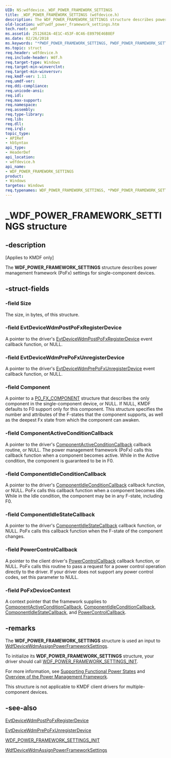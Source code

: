 ```yaml
---
UID: NS:wdfdevice._WDF_POWER_FRAMEWORK_SETTINGS
title: _WDF_POWER_FRAMEWORK_SETTINGS (wdfdevice.h)
description: The WDF_POWER_FRAMEWORK_SETTINGS structure describes power management framework (PoFx) settings for single-component devices.
old-location: wdf\wdf_power_framework_settings.htm
tech.root: wdf
ms.assetid: 2512682A-4E1C-453F-8C46-E8979E46B8EF
ms.date: 02/26/2018
ms.keywords: "*PWDF_POWER_FRAMEWORK_SETTINGS, PWDF_POWER_FRAMEWORK_SETTINGS, PWDF_POWER_FRAMEWORK_SETTINGS structure pointer, WDF_POWER_FRAMEWORK_SETTINGS, WDF_POWER_FRAMEWORK_SETTINGS structure, _WDF_POWER_FRAMEWORK_SETTINGS, kmdf.wdf_power_framework_settings, wdf.wdf_power_framework_settings, wdfdevice/PWDF_POWER_FRAMEWORK_SETTINGS, wdfdevice/WDF_POWER_FRAMEWORK_SETTINGS"
ms.topic: struct
req.header: wdfdevice.h
req.include-header: Wdf.h
req.target-type: Windows
req.target-min-winverclnt: 
req.target-min-winversvr: 
req.kmdf-ver: 1.11
req.umdf-ver: 
req.ddi-compliance: 
req.unicode-ansi: 
req.idl: 
req.max-support: 
req.namespace: 
req.assembly: 
req.type-library: 
req.lib: 
req.dll: 
req.irql: 
topic_type:
- APIRef
- kbSyntax
api_type:
- HeaderDef
api_location:
- wdfdevice.h
api_name:
- WDF_POWER_FRAMEWORK_SETTINGS
product:
- Windows
targetos: Windows
req.typenames: WDF_POWER_FRAMEWORK_SETTINGS, *PWDF_POWER_FRAMEWORK_SETTINGS
---
```


# _WDF_POWER_FRAMEWORK_SETTINGS structure


## -description


<p class="CCE_Message">[Applies to KMDF only]</p>

The 
  <b>WDF_POWER_FRAMEWORK_SETTINGS</b> structure describes power management framework (PoFx) settings for single-component devices.


## -struct-fields




### -field Size

The size, in bytes, of this structure.


### -field EvtDeviceWdmPostPoFxRegisterDevice

A pointer to the driver's <a href="https://docs.microsoft.com/windows-hardware/drivers/ddi/content/wdfdevice/nc-wdfdevice-evt_wdfdevice_wdm_post_po_fx_register_device">EvtDeviceWdmPostPoFxRegisterDevice</a> event callback function, or NULL.


### -field EvtDeviceWdmPrePoFxUnregisterDevice

A pointer to the driver's <a href="https://docs.microsoft.com/windows-hardware/drivers/ddi/content/wdfdevice/nc-wdfdevice-evt_wdfdevice_wdm_pre_po_fx_unregister_device">EvtDeviceWdmPrePoFxUnregisterDevice</a> event callback function, or NULL.


### -field Component

A pointer to a <a href="https://docs.microsoft.com/windows-hardware/drivers/ddi/content/wdm/ns-wdm-_po_fx_component_v1">PO_FX_COMPONENT</a> structure that describes the only component
     in the single-component device, or NULL. If NULL, KMDF defaults to F0 support only for this component. This structure specifies the number and attributes of the F-states that the component supports, as well as the deepest Fx state from which the component can awaken.


### -field ComponentActiveConditionCallback

A pointer to the driver's <a href="https://docs.microsoft.com/windows-hardware/drivers/ddi/content/wdm/nc-wdm-po_fx_component_active_condition_callback">ComponentActiveConditionCallback</a> callback routine, or NULL. The power management framework (PoFx) calls this callback function when a component becomes active. While in the Active condition, the component is guaranteed to be in F0.


### -field ComponentIdleConditionCallback

A pointer to the driver's <a href="https://docs.microsoft.com/windows-hardware/drivers/ddi/content/wdm/nc-wdm-po_fx_component_idle_condition_callback">ComponentIdleConditionCallback</a> callback function, or NULL. PoFx calls this callback function when a component becomes idle. While in the Idle condition, the component may be in any F-state, including F0.


### -field ComponentIdleStateCallback

A pointer to the driver's <a href="https://docs.microsoft.com/windows-hardware/drivers/ddi/content/wdm/nc-wdm-po_fx_component_idle_state_callback">ComponentIdleStateCallback</a> callback function, or NULL. PoFx calls this callback function when the F-state of the component changes.


### -field PowerControlCallback

A pointer to the client driver's <a href="https://docs.microsoft.com/windows-hardware/drivers/ddi/content/wdm/nc-wdm-po_fx_power_control_callback">PowerControlCallback</a> callback function, or NULL. PoFx calls this routine to pass a request for a power control operation directly to the driver. If your driver does not support any power control codes, set this parameter to NULL.


### -field PoFxDeviceContext

A context pointer that the framework supplies to  <a href="https://docs.microsoft.com/windows-hardware/drivers/ddi/content/wdm/nc-wdm-po_fx_component_active_condition_callback">ComponentActiveConditionCallback</a>, 
    <a href="https://docs.microsoft.com/windows-hardware/drivers/ddi/content/wdm/nc-wdm-po_fx_component_idle_condition_callback">ComponentIdleConditionCallback</a>,  <a href="https://docs.microsoft.com/windows-hardware/drivers/ddi/content/wdm/nc-wdm-po_fx_component_idle_state_callback">ComponentIdleStateCallback</a>, and <a href="https://docs.microsoft.com/windows-hardware/drivers/ddi/content/wdm/nc-wdm-po_fx_power_control_callback">PowerControlCallback</a>.


## -remarks



The <b>WDF_POWER_FRAMEWORK_SETTINGS</b> structure is used an input to <a href="https://docs.microsoft.com/windows-hardware/drivers/ddi/content/wdfdevice/nf-wdfdevice-wdfdevicewdmassignpowerframeworksettings">WdfDeviceWdmAssignPowerFrameworkSettings</a>.

To initialize its <b>WDF_POWER_FRAMEWORK_SETTINGS</b> structure, your driver should call <a href="https://docs.microsoft.com/windows-hardware/drivers/ddi/content/wdfdevice/nf-wdfdevice-wdf_power_framework_settings_init">WDF_POWER_FRAMEWORK_SETTINGS_INIT</a>.

For more information, see <a href="https://docs.microsoft.com/windows-hardware/drivers/wdf/supporting-functional-power-states">Supporting Functional Power States</a> and <a href="https://docs.microsoft.com/windows-hardware/drivers/kernel/overview-of-the-power-management-framework">Overview of the Power Management Framework</a>.

This structure is not applicable to KMDF client drivers for multiple-component devices.
 




## -see-also




<a href="https://docs.microsoft.com/windows-hardware/drivers/ddi/content/wdfdevice/nc-wdfdevice-evt_wdfdevice_wdm_post_po_fx_register_device">EvtDeviceWdmPostPoFxRegisterDevice</a>



<a href="https://docs.microsoft.com/windows-hardware/drivers/ddi/content/wdfdevice/nc-wdfdevice-evt_wdfdevice_wdm_pre_po_fx_unregister_device">EvtDeviceWdmPrePoFxUnregisterDevice</a>



<a href="https://docs.microsoft.com/windows-hardware/drivers/ddi/content/wdfdevice/nf-wdfdevice-wdf_power_framework_settings_init">WDF_POWER_FRAMEWORK_SETTINGS_INIT</a>



<a href="https://docs.microsoft.com/windows-hardware/drivers/ddi/content/wdfdevice/nf-wdfdevice-wdfdevicewdmassignpowerframeworksettings">WdfDeviceWdmAssignPowerFrameworkSettings</a>
 

 

